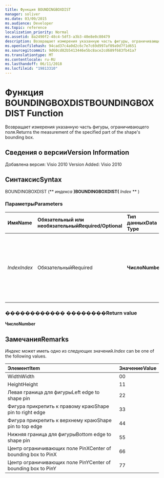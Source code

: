 ```yaml
---
title: Функция BOUNDINGBOXDIST
manager: soliver
ms.date: 03/09/2015
ms.audience: Developer
ms.topic: reference
localization_priority: Normal
ms.assetid: 8a2490f2-48c4-5df3-a3b3-40e8e0c80479
description: Возвращает измерения указанную часть фигуры, ограничивающего поля.
ms.openlocfilehash: 94cad37c4a0d2c6c7e7c69d997af09a9d7f1d651
ms.sourcegitcommit: 9d60cd82b5413446e5bc8ace2cd689f683fb41a7
ms.translationtype: MT
ms.contentlocale: ru-RU
ms.lasthandoff: 06/11/2018
ms.locfileid: "19813310"
---
```

# <a name="boundingboxdist-function"></a><span data-ttu-id="6d190-103">Функция BOUNDINGBOXDIST</span><span class="sxs-lookup"><span data-stu-id="6d190-103">BOUNDINGBOXDIST Function</span></span>

<span data-ttu-id="6d190-104">Возвращает измерения указанную часть фигуры, ограничивающего поля.</span><span class="sxs-lookup"><span data-stu-id="6d190-104">Returns the measurement of the specified part of the shape's bounding box.</span></span> 
  
## <a name="version-information"></a><span data-ttu-id="6d190-105">Сведения о версии</span><span class="sxs-lookup"><span data-stu-id="6d190-105">Version Information</span></span>

<span data-ttu-id="6d190-106">Добавлена версия: Visio 2010
</span><span class="sxs-lookup"><span data-stu-id="6d190-106">Version Added: Visio 2010</span></span> 
  
## <a name="syntax"></a><span data-ttu-id="6d190-107">Синтаксис</span><span class="sxs-lookup"><span data-stu-id="6d190-107">Syntax</span></span>

<span data-ttu-id="6d190-108">BOUNDINGBOXDIST (** *индекса* **)</span><span class="sxs-lookup"><span data-stu-id="6d190-108">BOUNDINGBOXDIST(** *Index* ** )</span></span> 
  
### <a name="parameters"></a><span data-ttu-id="6d190-109">Параметры</span><span class="sxs-lookup"><span data-stu-id="6d190-109">Parameters</span></span>

|<span data-ttu-id="6d190-110">**Имя**</span><span class="sxs-lookup"><span data-stu-id="6d190-110">**Name**</span></span>|<span data-ttu-id="6d190-111">**Обязательный или необязательный**</span><span class="sxs-lookup"><span data-stu-id="6d190-111">**Required/Optional**</span></span>|<span data-ttu-id="6d190-112">**Тип данных**</span><span class="sxs-lookup"><span data-stu-id="6d190-112">**Data Type**</span></span>|<span data-ttu-id="6d190-113">**Описание**</span><span class="sxs-lookup"><span data-stu-id="6d190-113">**Description**</span></span>|
|:-----|:-----|:-----|:-----|
| <span data-ttu-id="6d190-114">_Index_</span><span class="sxs-lookup"><span data-stu-id="6d190-114">_Index_</span></span> <br/> |<span data-ttu-id="6d190-115">Обязательный</span><span class="sxs-lookup"><span data-stu-id="6d190-115">Required</span></span>  <br/> |<span data-ttu-id="6d190-116">**Число**</span><span class="sxs-lookup"><span data-stu-id="6d190-116">**Number**</span></span> <br/> |<span data-ttu-id="6d190-117">Части фигуры ограничивающего прямоугольника измерения и возврата.</span><span class="sxs-lookup"><span data-stu-id="6d190-117">The part of the shape's bounding box to measure and return.</span></span> <span data-ttu-id="6d190-118">Возможные значения см.</span><span class="sxs-lookup"><span data-stu-id="6d190-118">See Remarks for possible values.</span></span>  <br/> |
   
### <a name="return-value"></a><span data-ttu-id="6d190-119">������������ ��������</span><span class="sxs-lookup"><span data-stu-id="6d190-119">Return value</span></span>

 <span data-ttu-id="6d190-120">**Число**</span><span class="sxs-lookup"><span data-stu-id="6d190-120">**Number**</span></span>
  
## <a name="remarks"></a><span data-ttu-id="6d190-121">Замечания</span><span class="sxs-lookup"><span data-stu-id="6d190-121">Remarks</span></span>

 <span data-ttu-id="6d190-122">*Индекс* может иметь одно из следующих значений.</span><span class="sxs-lookup"><span data-stu-id="6d190-122">*Index*  can be one of the following values.</span></span> 
  
|<span data-ttu-id="6d190-123">**Элемент**</span><span class="sxs-lookup"><span data-stu-id="6d190-123">**Item**</span></span>|<span data-ttu-id="6d190-124">**Значение**</span><span class="sxs-lookup"><span data-stu-id="6d190-124">**Value**</span></span>|
|:-----|:-----|
|<span data-ttu-id="6d190-125">Width</span><span class="sxs-lookup"><span data-stu-id="6d190-125">Width</span></span>  <br/> |<span data-ttu-id="6d190-126">0</span><span class="sxs-lookup"><span data-stu-id="6d190-126">0</span></span>  <br/> |
|<span data-ttu-id="6d190-127">Height</span><span class="sxs-lookup"><span data-stu-id="6d190-127">Height</span></span>  <br/> |<span data-ttu-id="6d190-128">1</span><span class="sxs-lookup"><span data-stu-id="6d190-128">1</span></span>  <br/> |
|<span data-ttu-id="6d190-129">Левая граница для фигуры</span><span class="sxs-lookup"><span data-stu-id="6d190-129">Left edge to shape pin</span></span>  <br/> |<span data-ttu-id="6d190-130">2</span><span class="sxs-lookup"><span data-stu-id="6d190-130">2</span></span>  <br/> |
|<span data-ttu-id="6d190-131">Фигура прикрепить к правому краю</span><span class="sxs-lookup"><span data-stu-id="6d190-131">Shape pin to right edge</span></span>  <br/> |<span data-ttu-id="6d190-132">3</span><span class="sxs-lookup"><span data-stu-id="6d190-132">3</span></span>  <br/> |
|<span data-ttu-id="6d190-133">Фигура прикрепить к верхнему краю</span><span class="sxs-lookup"><span data-stu-id="6d190-133">Shape pin to top edge</span></span>  <br/> |<span data-ttu-id="6d190-134">4</span><span class="sxs-lookup"><span data-stu-id="6d190-134">4</span></span>  <br/> |
|<span data-ttu-id="6d190-135">Нижняя граница для фигуры</span><span class="sxs-lookup"><span data-stu-id="6d190-135">Bottom edge to shape pin</span></span>  <br/> |<span data-ttu-id="6d190-136">5</span><span class="sxs-lookup"><span data-stu-id="6d190-136">5</span></span>  <br/> |
|<span data-ttu-id="6d190-137">Центр ограничивающих поле PinX</span><span class="sxs-lookup"><span data-stu-id="6d190-137">Center of bounding box to PinX</span></span>  <br/> |<span data-ttu-id="6d190-138">6</span><span class="sxs-lookup"><span data-stu-id="6d190-138">6</span></span>  <br/> |
|<span data-ttu-id="6d190-139">Центр ограничивающих поле PinY</span><span class="sxs-lookup"><span data-stu-id="6d190-139">Center of bounding box to PinY</span></span>  <br/> |<span data-ttu-id="6d190-140">7</span><span class="sxs-lookup"><span data-stu-id="6d190-140">7</span></span>  <br/> |
   


